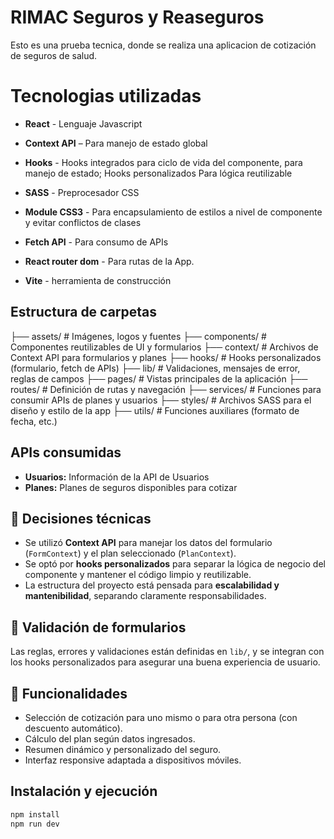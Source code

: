 # RIMAC Seguros y Reaseguros

Esto es una prueba tecnica, donde se realiza una aplicacion de cotización de seguros de salud.

# Tecnologias utilizadas

- **React** - Lenguaje Javascript
- **Context API** – Para manejo de estado global
- **Hooks** - Hooks integrados para ciclo de vida del componente, para manejo de estado; Hooks personalizados Para lógica reutilizable

- **SASS** - Preprocesador CSS
- **Module CSS3** -  Para encapsulamiento de estilos a nivel de componente y evitar conflictos de clases

- **Fetch API** - Para consumo de APIs
- **React router dom** - Para rutas de la App.
- **Vite** - herramienta de construcción

## Estructura de carpetas

├── assets/ # Imágenes, logos y fuentes
├── components/ # Componentes reutilizables de UI y formularios
├── context/ # Archivos de Context API para formularios y planes
├── hooks/ # Hooks personalizados (formulario, fetch de APIs)
├── lib/ # Validaciones, mensajes de error, reglas de campos
├── pages/ # Vistas principales de la aplicación
├── routes/ # Definición de rutas y navegación
├── services/ # Funciones para consumir APIs de planes y usuarios
├── styles/ # Archivos SASS para el diseño y estilo de la app
├── utils/ # Funciones auxiliares (formato de fecha, etc.)


## APIs consumidas

- **Usuarios:** Información de la API de Usuarios
- **Planes:** Planes de seguros disponibles para cotizar

## 🧠 Decisiones técnicas

- Se utilizó **Context API** para manejar los datos del formulario (`FormContext`) y el plan seleccionado (`PlanContext`).
- Se optó por **hooks personalizados** para separar la lógica de negocio del componente y mantener el código limpio y reutilizable.
- La estructura del proyecto está pensada para **escalabilidad y mantenibilidad**, separando claramente responsabilidades.

## 🧪 Validación de formularios

Las reglas, errores y validaciones están definidas en `lib/`, y se integran con los hooks personalizados para asegurar una buena experiencia de usuario.


## 📌 Funcionalidades

- Selección de cotización para uno mismo o para otra persona (con descuento automático).
- Cálculo del plan según datos ingresados.
- Resumen dinámico y personalizado del seguro.
- Interfaz responsive adaptada a dispositivos móviles.


## Instalación y ejecución

```bash
npm install
npm run dev
